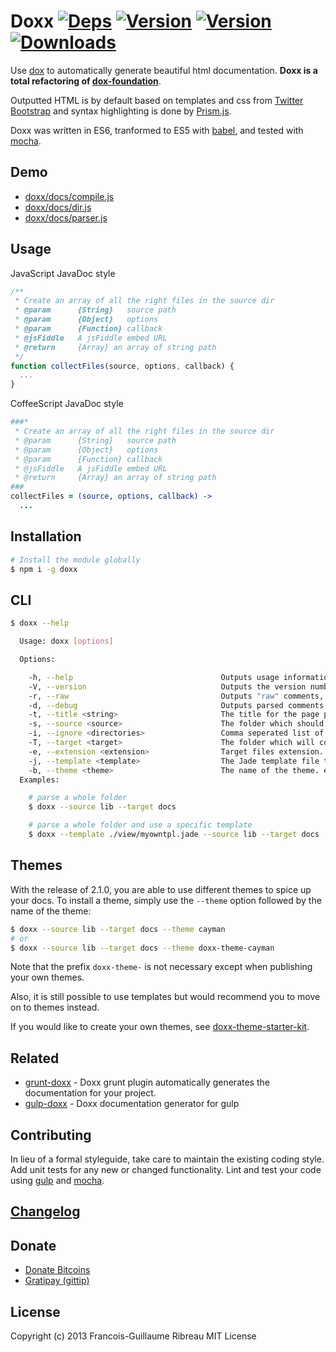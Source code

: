 # Doxx [![Deps](https://david-dm.org/FGRibreau/doxx.png)](https://david-dm.org/FGRibreau/doxx) [![Version](http://badge.fury.io/js/doxx.png)](https://david-dm.org/FGRibreau/doxx) [![Version](https://travis-ci.org/FGRibreau/doxx.svg)](https://travis-ci.org/FGRibreau/doxx) [![Downloads](http://img.shields.io/npm/dm/doxx.svg)](https://www.npmjs.com/package/doxx)

Use [dox](https://github.com/visionmedia/dox) to automatically generate beautiful html documentation. **Doxx is a total refactoring of [dox-foundation](https://github.com/punkave/dox-foundation/)**.

Outputted HTML is by default based on templates and css from [Twitter Bootstrap](twitter.github.com/bootstrap/) and syntax highlighting is done by [Prism.js](http://prismjs.com/).

Doxx was written in ES6, tranformed to ES5 with [babel](https://babeljs.io/), and tested with [mocha](https://github.com/mochajs/mocha).

## Demo
* [doxx/docs/compile.js](http://fgribreau.github.com/doxx/docs/compile.js.html)
* [doxx/docs/dir.js](http://fgribreau.github.com/doxx/docs/dir.js.html)
* [doxx/docs/parser.js](http://fgribreau.github.com/doxx/docs/parser.js.html)


## Usage

JavaScript JavaDoc style

```javascript
/**
 * Create an array of all the right files in the source dir
 * @param      {String}   source path
 * @param      {Object}   options
 * @param      {Function} callback
 * @jsFiddle   A jsFiddle embed URL
 * @return     {Array} an array of string path
 */
function collectFiles(source, options, callback) {
  ...
}

```

CoffeeScript JavaDoc style

```coffeescript
###*
 * Create an array of all the right files in the source dir
 * @param      {String}   source path
 * @param      {Object}   options
 * @param      {Function} callback
 * @jsFiddle   A jsFiddle embed URL
 * @return     {Array} an array of string path
###
collectFiles = (source, options, callback) ->
  ...

```

## Installation

```bash
# Install the module globally
$ npm i -g doxx
```

## CLI
```bash
$ doxx --help

  Usage: doxx [options]

  Options:

    -h, --help                                 Outputs usage information.
    -V, --version                              Outputs the version number.
    -r, --raw                                  Outputs "raw" comments, leaving the markdown intact.
    -d, --debug                                Outputs parsed comments for debugging.
    -t, --title <string>                       The title for the page produced.
    -s, --source <source>                      The folder which should get parsed.
    -i, --ignore <directories>                 Comma seperated list of directories to ignore. Default: test,public,static, view, view, views, templates
    -T, --target <target>                      The folder which will contain the results. Default: <CWD>/docs
    -e, --extension <extension>                Target files extension. Default: html
    -j, --template <template>                  The Jade template file to use
    -b, --theme <theme>                        The name of the theme. e.g. doxx-theme-cayman or cayman 
  Examples:

    # parse a whole folder
    $ doxx --source lib --target docs

    # parse a whole folder and use a specific template
    $ doxx --template ./view/myowntpl.jade --source lib --target docs
```

## Themes

With the release of 2.1.0, you are able to use different themes to spice up your docs. To install a theme,
simply use the `--theme` option followed by the name of the theme:

```bash
$ doxx --source lib --target docs --theme cayman
# or
$ doxx --source lib --target docs --theme doxx-theme-cayman
```

Note that the prefix `doxx-theme-` is not necessary except when
publishing your own themes.

Also, it is still possible to use templates but would recommend you
to move on to themes instead.

If you would like to create your own themes, see
[doxx-theme-starter-kit](https://github.com/iwatakeshi/doxx-theme-starter-kit).


## Related

* [grunt-doxx](https://github.com/evertton/grunt-doxx) - Doxx grunt plugin automatically generates the documentation for your project.
* [gulp-doxx](https://github.com/filipovskii/gulp-doxx) - Doxx documentation generator for gulp

## Contributing
In lieu of a formal styleguide, take care to maintain the existing coding style. Add unit tests for any new or changed functionality. Lint and test your code using [gulp](https://github.com/gulpjs/gulp) and [mocha](https://github.com/mochajs/mocha).

## [Changelog](/CHANGELOG.md)

## Donate

* [Donate Bitcoins](https://coinbase.com/checkouts/fc3041b9d8116e0b98e7d243c4727a30)
* [Gratipay (gittip)](https://gratipay.com/FGRibreau/)

## License
Copyright (c) 2013 Francois-Guillaume Ribreau
MIT License
